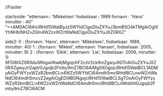 //Fasiter

startsside:
"etternavn :  'Mikkelsen' fodselsaar :  1989 fornavn :  'Hans' minutter :  40"
"==AM0ACI6AiclRHd15WatByJz5WYIdCIgoDIuZXYuJ3bmBSO4kTMgAiOgIXYhNHblNHZvZGIn4WZzxWZrtWaNdCIgoDIuZXYuJXZ0RXZ"

side2:
0 :  {fornavn: 'Hans', etternavn: 'Mikkelsen', fodselsaar: 1989, minutter: 40} 1 :  {fornavn: 'Mikkel', etternavn: 'Hansen', fodselsaar: 2005, minutter: 9} 2 :  {fornavn: 'Eikik', etternavn: 'Lie', fodselsaar: 2006, minutter: 1}
9FDI6IXZ0RXdulWbgwiNwAjMgojchF2csV2ck9mZgwyJllGTnAiOuZXYuJXZ0RXZgwyJrl2apV0Jgojb2Fmby9mZ7BCI6AiMg0XOgojclRHd15WatBCL1ADMyAiOyFWYzxWZzR2bmBCLn4WZz5WYIdCI64mdh5mclRHdlBCLnwWZrtWaNdCI64mdh5mcvZ2egAiOgEDI9BDNgojclRHd15WatBCL5gTOxAiOyFWYzxWZzR2bmBCLn4WZzxWZrtWaNdCI64mdh5mclRHdlBCLnMnbhh0Jgojb2Fmby9mZ7BCI6ACM

